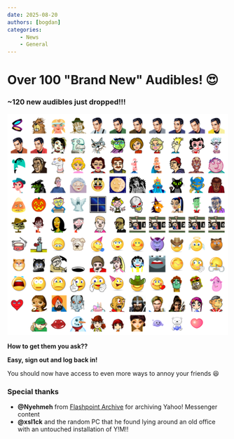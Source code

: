 ```yaml
---
date: 2025-08-20
authors: [bogdan]
categories:
    - News
    - General
---
```


# Over 100 "Brand New" Audibles! 😍

### ~120 new audibles just dropped!!!

![new audibles](./images/119-new-audibles.png)

**How to get them you ask??**

**Easy, sign out and log back in!**

You should now have access to even more ways to annoy your friends 😆

### Special thanks
- **@Nyehmeh** from [Flashpoint Archive](https://flashpointarchive.org/discord) for archiving Yahoo! Messenger content
- **@xsl1ck**  and the random PC that he found lying around an old office with an untouched installation of Y!M!!
